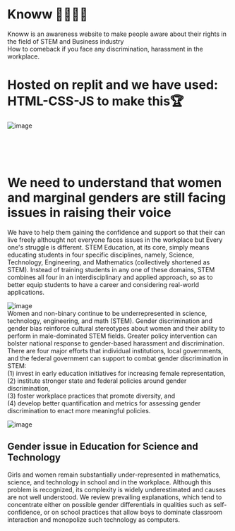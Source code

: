 <h1> Knoww 🌈💖✨🦋</h1>
Knoww is an awareness website to make people aware about their rights in the field of STEM and Business industry 
<br>
How to comeback if you face any discrimination, harassment in the workplace.
<br>
<h1> Hosted on replit and we have used: HTML-CSS-JS to make this🏆</h1>

![image](https://user-images.githubusercontent.com/59393136/144759460-a39f66d4-619a-4040-a263-eb53eb11f635.png)

<br>
<br>
<br>
<h1>
  We need to understand that women and marginal genders are still facing issues in raising their voice </h1>
  We have to help them gaining the confidence and support so that their can live freely althought not everyone faces issues in the workplace but Every one's struggle is different. 
    <br.
      <br>
         STEM Education, at its core, simply means educating students in four specific disciplines, namely, Science, Technology, Engineering, and Mathematics (collectively shortened as STEM). Instead of training students in any one of these domains, STEM combines all four in an interdisciplinary and applied approach, so as to better equip students to have a career and considering real-world applications.
           <br>
             
        
![image](https://user-images.githubusercontent.com/59393136/144759513-39b2e98b-ec47-420d-9e8d-971eb6d2c4b1.png)
<br>
Women and non-binary continue to be underrepresented in science, technology, engineering, and math (STEM). Gender discrimination and gender bias reinforce cultural stereotypes about women and their ability to perform in male-dominated STEM fields. Greater policy intervention can bolster national response to gender-based harassment and discrimination. There are four major efforts that individual institutions, local governments, and the federal government can support to combat gender discrimination in STEM: 
          <br>(1) invest in early education initiatives for increasing female representation,
          <br>
          (2) institute stronger state and federal policies around gender discrimination,
          <br> (3) foster workplace practices that promote diversity, and 
          <br>(4) develop better quantification and metrics for assessing gender discrimination to enact more meaningful policies.
   
![image](https://user-images.githubusercontent.com/59393136/144759619-ca1c7fa3-4bca-4197-ae36-aa3fecc80107.png)
<h2>
    Gender issue in Education for Science and Technology
    </h2>
<div id="demobox"padding: 10px; border: 8px solid #Dd3d41;">
    <p>
      Girls and women remain substantially under-represented in mathematics, science, and technology in school and in the workplace. Although this problem is recognized, its complexity is widely underestimated and causes are not well understood. We review prevailing explanations, which tend to concentrate either on possible gender differentials in qualities such as self-confidence, or on school practices that allow boys to dominate classroom interaction and monopolize such technology as computers.
    </p>
    </div>
    <br>
    <br>

